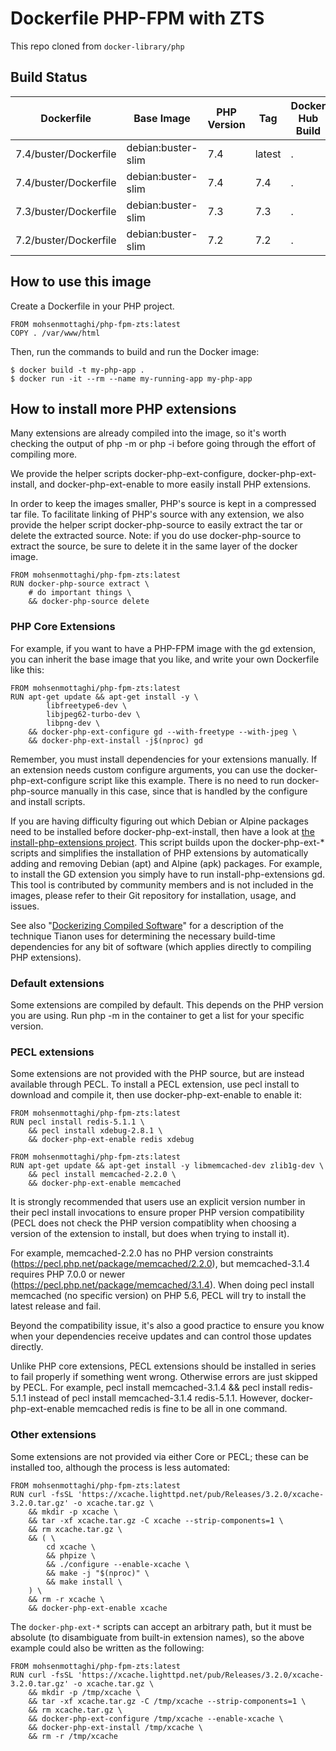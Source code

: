 # Dockerfile PHP-FPM with ZTS
This repo cloned from `docker-library/php`

## Build Status
| Dockerfile | Base Image | PHP Version | Tag | Docker Hub Build | GitHub Build |
|--|--|--|--|--|--|
| 7.4/buster/Dockerfile | debian:buster-slim | 7.4 | latest | . | . |
| 7.4/buster/Dockerfile | debian:buster-slim | 7.4 | 7.4 | . | . |
| 7.3/buster/Dockerfile | debian:buster-slim | 7.3 | 7.3 | . | . |
| 7.2/buster/Dockerfile | debian:buster-slim | 7.2 | 7.2 | . | . |

## How to use this image
Create a Dockerfile in your PHP project.
```
FROM mohsenmottaghi/php-fpm-zts:latest
COPY . /var/www/html
```
Then, run the commands to build and run the Docker image:
```
$ docker build -t my-php-app .
$ docker run -it --rm --name my-running-app my-php-app
```
## How to install more PHP extensions
Many extensions are already compiled into the image, so it's worth checking the output of php -m or php -i before going through the effort of compiling more.

We provide the helper scripts docker-php-ext-configure, docker-php-ext-install, and docker-php-ext-enable to more easily install PHP extensions.

In order to keep the images smaller, PHP's source is kept in a compressed tar file. To facilitate linking of PHP's source with any extension, we also provide the helper script docker-php-source to easily extract the tar or delete the extracted source. Note: if you do use docker-php-source to extract the source, be sure to delete it in the same layer of the docker image.

```
FROM mohsenmottaghi/php-fpm-zts:latest
RUN docker-php-source extract \
    # do important things \
    && docker-php-source delete
```

### PHP Core Extensions
For example, if you want to have a PHP-FPM image with the gd extension, you can inherit the base image that you like, and write your own Dockerfile like this:

```
FROM mohsenmottaghi/php-fpm-zts:latest
RUN apt-get update && apt-get install -y \
        libfreetype6-dev \
        libjpeg62-turbo-dev \
        libpng-dev \
    && docker-php-ext-configure gd --with-freetype --with-jpeg \
    && docker-php-ext-install -j$(nproc) gd
```

Remember, you must install dependencies for your extensions manually. If an extension needs custom configure arguments, you can use the docker-php-ext-configure script like this example. There is no need to run docker-php-source manually in this case, since that is handled by the configure and install scripts.

If you are having difficulty figuring out which Debian or Alpine packages need to be installed before docker-php-ext-install, then have a look at [the install-php-extensions project](https://github.com/mlocati/docker-php-extension-installer). This script builds upon the docker-php-ext-* scripts and simplifies the installation of PHP extensions by automatically adding and removing Debian (apt) and Alpine (apk) packages. For example, to install the GD extension you simply have to run install-php-extensions gd. This tool is contributed by community members and is not included in the images, please refer to their Git repository for installation, usage, and issues.

See also "[Dockerizing Compiled Software](https://tianon.xyz/post/2017/12/26/dockerize-compiled-software.html)" for a description of the technique Tianon uses for determining the necessary build-time dependencies for any bit of software (which applies directly to compiling PHP extensions).

### Default extensions
Some extensions are compiled by default. This depends on the PHP version you are using. Run php -m in the container to get a list for your specific version.

### PECL extensions
Some extensions are not provided with the PHP source, but are instead available through PECL. To install a PECL extension, use pecl install to download and compile it, then use docker-php-ext-enable to enable it:

```
FROM mohsenmottaghi/php-fpm-zts:latest
RUN pecl install redis-5.1.1 \
    && pecl install xdebug-2.8.1 \
    && docker-php-ext-enable redis xdebug
```

```
FROM mohsenmottaghi/php-fpm-zts:latest
RUN apt-get update && apt-get install -y libmemcached-dev zlib1g-dev \
    && pecl install memcached-2.2.0 \
    && docker-php-ext-enable memcached
```

It is strongly recommended that users use an explicit version number in their pecl install invocations to ensure proper PHP version compatibility (PECL does not check the PHP version compatiblity when choosing a version of the extension to install, but does when trying to install it).

For example, memcached-2.2.0 has no PHP version constraints (https://pecl.php.net/package/memcached/2.2.0), but memcached-3.1.4 requires PHP 7.0.0 or newer (https://pecl.php.net/package/memcached/3.1.4). When doing pecl install memcached (no specific version) on PHP 5.6, PECL will try to install the latest release and fail.

Beyond the compatibility issue, it's also a good practice to ensure you know when your dependencies receive updates and can control those updates directly.

Unlike PHP core extensions, PECL extensions should be installed in series to fail properly if something went wrong. Otherwise errors are just skipped by PECL. For example, pecl install memcached-3.1.4 && pecl install redis-5.1.1 instead of pecl install memcached-3.1.4 redis-5.1.1. However, docker-php-ext-enable memcached redis is fine to be all in one command.

### Other extensions
Some extensions are not provided via either Core or PECL; these can be installed too, although the process is less automated:

```
FROM mohsenmottaghi/php-fpm-zts:latest
RUN curl -fsSL 'https://xcache.lighttpd.net/pub/Releases/3.2.0/xcache-3.2.0.tar.gz' -o xcache.tar.gz \
    && mkdir -p xcache \
    && tar -xf xcache.tar.gz -C xcache --strip-components=1 \
    && rm xcache.tar.gz \
    && ( \
        cd xcache \
        && phpize \
        && ./configure --enable-xcache \
        && make -j "$(nproc)" \
        && make install \
    ) \
    && rm -r xcache \
    && docker-php-ext-enable xcache
```

The `docker-php-ext-*` scripts can accept an arbitrary path, but it must be absolute (to disambiguate from built-in extension names), so the above example could also be written as the following:

```
FROM mohsenmottaghi/php-fpm-zts:latest
RUN curl -fsSL 'https://xcache.lighttpd.net/pub/Releases/3.2.0/xcache-3.2.0.tar.gz' -o xcache.tar.gz \
    && mkdir -p /tmp/xcache \
    && tar -xf xcache.tar.gz -C /tmp/xcache --strip-components=1 \
    && rm xcache.tar.gz \
    && docker-php-ext-configure /tmp/xcache --enable-xcache \
    && docker-php-ext-install /tmp/xcache \
    && rm -r /tmp/xcache
```

